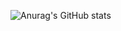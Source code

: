 ![Anurag's GitHub stats](https://github-readme-stats.vercel.app/api?username=ikilinc1&show_icons=true&theme=tokyonight)
